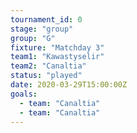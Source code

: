 ```yaml
---
tournament_id: 0
stage: "group"
group: "G"
fixture: "Matchday 3"
team1: "Kawastyselir"
team2: "Canaltia"
status: "played"
date: 2020-03-29T15:00:00Z
goals:
  - team: "Canaltia"
  - team: "Canaltia"
---
```

